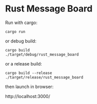 # Rust Message Board

Run with cargo:

```shell
cargo run
```

or debug build: 

```shell
cargo build
./target/debug/rust_message_board 
```

or a release build: 

```shell
cargo build --release
./target/release/rust_message_board 
```

then launch in browser:

http://localhost:3000/

